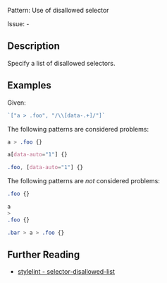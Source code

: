 Pattern: Use of disallowed selector

Issue: -

## Description

Specify a list of disallowed selectors.

## Examples

Given:

```js
`["a > .foo", "/\\[data-.+]/"]`
```

The following patterns are considered problems:

```css
a > .foo {}
```

```css
a[data-auto="1"] {}
```

```css
.foo, [data-auto="1"] {}
```

The following patterns are *not* considered problems:

```css
.foo {}
```

```css
a
>
.foo {}
```

```css
.bar > a > .foo {}
```

## Further Reading

* [stylelint - selector-disallowed-list](https://stylelint.io/user-guide/rules/selector-disallowed-list)